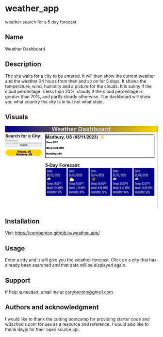 # weather_app
weather search for a 5 day forecast
## Name
Weather Dashboard

## Description
The site waits for a city to be entered.  It will then show the current weather and the weather 24 hours from then and so on for 5 days.  It shows the temperature, wind, humidity and a picture for the clouds.  It is sunny if the cloud percentage is less than 20%, cloudy if the cloud percentage is greater than 70%, and partly cloudy otherwise.  The dashboard will show you what country the city is in but not what state.

## Visuals
![Alt text](assets/images/Screenshot%202023-05-11%20130327.png)

## Installation
Visit https://corybenton.github.io/weather_app/

## Usage
Enter a city and it will give you the weather forecast.  Click on a city that has already been searched and that data will be displayed again.

## Support
If help is needed, email me at corybenton@gmail.com.

## Authors and acknowledgment
I would like to thank the coding bootcamp for providing starter code and w3schools.com for use as a resource and reference.  I would also like to thank dayjs for their open source api.

